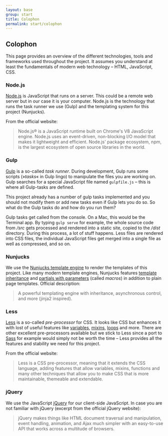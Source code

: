```yaml
---
layout: base
group: start
title: Colophon
permalink: start/colophon
---
```


## Colophon
This page provides an overview of the different technologies, tools and frameworks used throughout the project. It assumes you understand at least the fundamentals of modern web technology – HTML, JavaScript, CSS.

### Node.js
[Node.js](https://nodejs.org/en/) is JavaScript that runs on a server. This could be a remote web server but in our case it is your computer. Node.js is the technology that runs the task runner we use (Gulp) and the templating system for this project (Nunjucks).

From the official website:

> Node.js® is a JavaScript runtime built on Chrome's V8 JavaScript engine. Node.js uses an event-driven, non-blocking I/O model that makes it lightweight and efficient. Node.js' package ecosystem, npm, is the largest ecosystem of open source libraries in the world.

### Gulp
[Gulp](http://http://gulpjs.com) is a so-called _task runner_. During development, Gulp runs some scripts (»_tasks_« in Gulp lingo) to manipulate the files you are working on. Gulp searches for a special JavaScript file named `gulpfile.js` – this is where all Gulp-tasks are defined.

This project already has a number of gulp tasks implemented and you should not modify them or add new tasks even if Gulp lets you do so. So what do the Gulp tasks do and how do you run them?

Gulp tasks get called from the console. On a Mac, this would be the Terminal app. By typing `gulp serve` for example, the whole source code from _/src_ gets processed and rendered into a static site, copied to the _/dist_ directory. During this process, a lot of stuff happens. Less files are rendered into CSS files, the individual JavaScript files get merged into a single file as well as compressed, and so on.

### Nunjucks
We use the [Nunjucks template engine](https://github.com/mozilla/nunjucks) to render the templates of this project. Like many modern template engines, Nunjucks features [template inheritance](https://mozilla.github.io/nunjucks/templating.html#template-inheritance) and [partials with parameters](https://mozilla.github.io/nunjucks/templating.html#macro) (called *macros*) in addition to plain page templates. Official description:

> A powerful templating engine with inheritance, asynchronous control, and more (jinja2 inspired).

### Less
[Less](http://lesscss.org) is a so-called _pre-processor_ for CSS. It looks like CSS but enhances it with lost of useful features like [variables](http://lesscss.org/features/#variables-feature), [mixins](http://lesscss.org/features/#mixins-feature), [loops](http://lesscss.org/features/#loops-feature) and more. There are other excellent pre-processors available but we stick to Less since a port to [Sass](http://sass-lang.com) for example would simply not be worth the time – Less provides all the features and stability we need for this project.

From the official website:

> Less is a CSS pre-processor, meaning that it extends the CSS language, adding features that allow variables, mixins, functions and many other techniques that allow you to make CSS that is more maintainable, themeable and extendable.

### jQuery
We use the JavaScript [jQuery](https://jquery.com) for our client-side JavaScript. In case you are not familiar with jQuery (excerpt from the official jQuery website):

> jQuery makes things like HTML document traversal and manipulation, event handling, animation, and Ajax much simpler with an easy-to-use API that works across a multitude of browsers.
